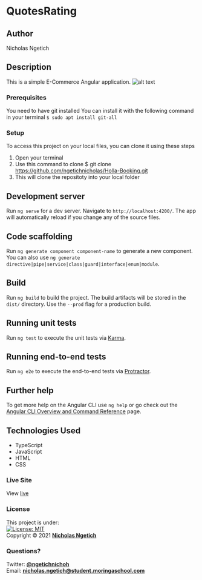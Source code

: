 # QuotesRating
## Author
Nicholas Ngetich
## Description
This is a simple E-Commerce Angular application.
![alt text]()
### Prerequisites
You need to have git installed
You can install it with the following command in your terminal
`$ sudo apt install git-all`
### Setup
To access this project on your local files, you can clone it using these steps
1. Open your terminal
1. Use this command to clone $ git clone https://github.com/ngetichnicholas/Holla-Booking.git
1. This will clone the repositoty into your local folder
## Development server

Run `ng serve` for a dev server. Navigate to `http://localhost:4200/`. The app will automatically reload if you change any of the source files.

## Code scaffolding

Run `ng generate component component-name` to generate a new component. You can also use `ng generate directive|pipe|service|class|guard|interface|enum|module`.

## Build

Run `ng build` to build the project. The build artifacts will be stored in the `dist/` directory. Use the `--prod` flag for a production build.

## Running unit tests

Run `ng test` to execute the unit tests via [Karma](https://karma-runner.github.io).

## Running end-to-end tests

Run `ng e2e` to execute the end-to-end tests via [Protractor](http://www.protractortest.org/).

## Further help

To get more help on the Angular CLI use `ng help` or go check out the [Angular CLI Overview and Command Reference](https://angular.io/cli) page.
## Technologies Used
- TypeScript
- JavaScript
- HTML
- CSS
### Live Site
View [live](https://ngetichnicholas.github.io/Quotes-Rating/)
### License
This project is under:  
[![License: MIT](https://img.shields.io/badge/License-MIT-yellow.svg)](/LICENSE)  
Copyright &copy; 2021 **[Nicholas Ngetich](https://github.com/ngetichnick)**
### Questions?
Twitter: **[@ngetichnichoh](https://twitter.com/ngetichnichoh)**  
Email: **[nicholas.ngetich@student.moringaschool.com](mailto:nicholas.ngetich@student.moringaschool.com)**



